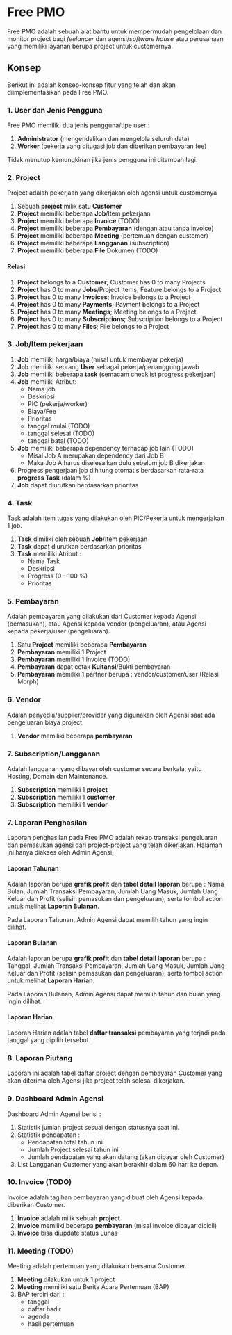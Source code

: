 # Free PMO

Free PMO adalah sebuah alat bantu untuk mempermudah pengelolaan dan monitor project bagi *feelancer* dan agensi/*software house* atau perusahaan yang memiliki layanan berupa project untuk customernya.

## Konsep

Berikut ini adalah konsep-konsep fitur yang telah dan akan diimplementasikan pada Free PMO.

### 1. User dan Jenis Pengguna

Free PMO memiliki dua jenis pengguna/tipe user :

1. **Administrator** (mengendalikan dan mengelola seluruh data)
2. **Worker** (pekerja yang ditugasi job dan diberikan pembayaran fee)

Tidak menutup kemungkinan jika jenis pengguna ini ditambah lagi.

### 2. Project

Project adalah pekerjaan yang dikerjakan oleh agensi untuk customernya

1. Sebuah **project** milik satu **Customer**
2. **Project** memiliki beberapa **Job**/Item pekerjaan
3. **Project** memiliki beberapa **Invoice** (TODO)
4. **Project** memiliki beberapa **Pembayaran** (dengan atau tanpa invoice)
5. **Project** memiliki beberapa **Meeting** (pertemuan dengan customer)
6. **Project** memiliki beberapa **Langganan** (subscription)
7. **Project** memiliki beberapa **File** Dokumen (TODO)

#### Relasi

1. **Project** belongs to a **Customer**; Customer has 0 to many Projects
2. **Project** has 0 to many **Jobs**/Project Items; Feature belongs to a Project
3. **Project** has 0 to many **Invoices**; Invoice belongs to a Project
4. **Project** has 0 to many **Payments**; Payment belongs to a Project
5. **Project** has 0 to many **Meetings**; Meeting belongs to a Project
6. **Project** has 0 to many **Subscriptions**; Subscription belongs to a Project
7. **Project** has 0 to many **Files**; File belongs to a Project

### 3. Job/Item pekerjaan

1. **Job** memiliki harga/biaya (misal untuk membayar pekerja)
2. **Job** memiliki seorang **User** sebagai pekerja/penanggung jawab
3. **Job** memiliki beberapa **task** (semacam checklist progress pekerjaan)
4. **Job** memiliki Atribut:
    - Nama job
    - Deskripsi
    - PIC (pekerja/worker)
    - Biaya/Fee
    - Prioritas
    - tanggal mulai (TODO)
    - tanggal selesai (TODO)
    - tanggal batal (TODO)
5. **Job** memiliki beberapa dependency terhadap job lain (TODO)
    - Misal Job A merupakan dependency dari Job B
    - Maka Job A harus diselesaikan dulu sebelum job B dikerjakan
6. Progress pengerjaan job dihitung otomatis berdasarkan rata-rata  **progress Task** (dalam %)
7. **Job** dapat diurutkan berdasarkan prioritas

### 4. Task

Task adalah item tugas yang dilakukan oleh PIC/Pekerja untuk mengerjakan 1 job.

1. **Task** dimiliki oleh sebuah **Job**/Item pekerjaan
2. **Task** dapat diurutkan berdasarkan prioritas
3. **Task** memiliki Atribut :
    - Nama Task
    - Deskripsi
    - Progress (0 - 100 %)
    - Prioritas

### 5. Pembayaran

Adalah pembayaran yang dilakukan dari Customer kepada Agensi (pemasukan), atau Agensi kepada vendor (pengeluaran), atau Agensi kepada pekerja/user (pengeluaran).

1. Satu **Project** memiliki beberapa **Pembayaran**
2. **Pembayaran** memiliki 1 Project
3. **Pembayaran** memiliki 1 Invoice (TODO)
4. **Pembayaran** dapat cetak **Kuitansi**/Bukti pembayaran
5. **Pembayaran** memiliki 1 partner berupa : vendor/customer/user (Relasi Morph)

### 6. Vendor

Adalah penyedia/supplier/provider yang digunakan oleh Agensi saat ada pengeluaran biaya project.

1. **Vendor** memiliki beberapa **pembayaran**

### 7. Subscription/Langganan

Adalah langganan yang dibayar oleh customer secara berkala, yaitu Hosting, Domain dan Maintenance.

1. **Subscription** memiliki 1 **project**
2. **Subscription** memiliki 1 **customer**
3. **Subscription** memiliki 1 **vendor**

### 7. Laporan Penghasilan

Laporan penghasilan pada Free PMO adalah rekap transaksi pengeluaran dan pemasukan agensi dari project-project yang telah dikerjakan. Halaman ini hanya diakses oleh Admin Agensi.

#### Laporan Tahunan

Adalah laporan berupa **grafik profit** dan **tabel detail laporan** berupa : Nama Bulan, Jumlah Transaksi Pembayaran, Jumlah Uang Masuk, Jumlah Uang Keluar dan Profit (selisih pemasukan dan pengeluaran), serta tombol action untuk melihat **Laporan Bulanan**.

Pada Laporan Tahunan, Admin Agensi dapat memilih tahun yang ingin dilihat.


#### Laporan Bulanan

Adalah laporan berupa **grafik profit** dan **tabel detail laporan** berupa : Tanggal, Jumlah Transaksi Pembayaran, Jumlah Uang Masuk, Jumlah Uang Keluar dan Profit (selisih pemasukan dan pengeluaran), serta tombol action untuk melihat **Laporan Harian**.

Pada Laporan Bulanan, Admin Agensi dapat memilih tahun dan bulan yang ingin dilihat.

#### Laporan Harian

Laporan Harian adalah tabel **daftar transaksi** pembayaran yang terjadi pada tanggal yang dipilih tersebut.

### 8. Laporan Piutang

Laporan ini adalah tabel daftar project dengan pembayaran Customer yang akan diterima oleh Agensi jika project telah selesai dikerjakan.

### 9. Dashboard Admin Agensi

Dashboard Admin Agensi berisi :

1. Statistik jumlah project sesuai dengan statusnya saat ini.
2. Statistik pendapatan :
    - Pendapatan total tahun ini
    - Jumlah Project selesai tahun ini
    - Jumlah pendapatan yang akan datang (akan dibayar oleh Customer)
3. List Langganan Customer yang akan berakhir dalam 60 hari ke depan.

### 10. Invoice (TODO)

Invoice adalah tagihan pembayaran yang dibuat oleh Agensi kepada diberikan Customer.

1. **Invoice** adalah milik sebuah **project**
2. **Invoice** memiliki beberapa **pembayaran** (misal invoice dibayar dicicil)
3. **Invoice** bisa diupdate status Lunas

### 11. Meeting (TODO)

Meeting adalah pertemuan yang dilakukan bersama Customer.

1. **Meeting** dilakukan untuk 1 project
2. **Meeting** memiliki satu Berita Acara Pertemuan (BAP)
3. BAP terdiri dari :
    - tanggal
    - daftar hadir
    - agenda
    - hasil pertemuan
